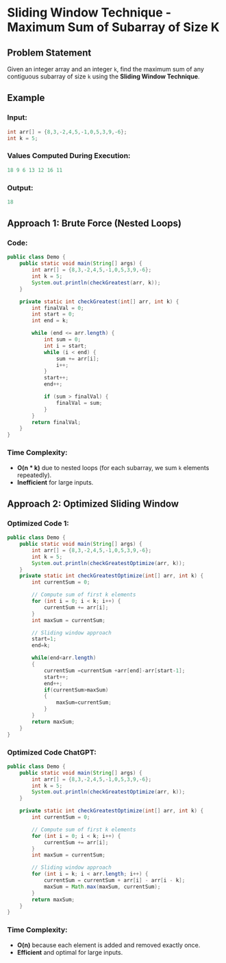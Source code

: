 # Sliding Window Technique - Maximum Sum of Subarray of Size K

## Problem Statement

Given an integer array and an integer `k`, find the maximum sum of any contiguous subarray of size `k` using the **Sliding Window Technique**.

## Example

### **Input:**

```java
int arr[] = {8,3,-2,4,5,-1,0,5,3,9,-6};
int k = 5;
```

### **Values Computed During Execution:**

```java
18 9 6 13 12 16 11
```

### **Output:**

```java
18
```

## Approach 1: Brute Force (Nested Loops)

### **Code:**

```java
public class Demo {
    public static void main(String[] args) {
        int arr[] = {8,3,-2,4,5,-1,0,5,3,9,-6};
        int k = 5;
        System.out.println(checkGreatest(arr, k));
    }

    private static int checkGreatest(int[] arr, int k) {
        int finalVal = 0;
        int start = 0;
        int end = k;

        while (end <= arr.length) {
            int sum = 0;
            int i = start;
            while (i < end) {
                sum += arr[i];
                i++;
            }
            start++;
            end++;

            if (sum > finalVal) {
                finalVal = sum;
            }
        }
        return finalVal;
    }
}
```

### **Time Complexity:**

- **O(n \* k)** due to nested loops (for each subarray, we sum `k` elements repeatedly).
- **Inefficient** for large inputs.

## Approach 2: Optimized Sliding Window

### **Optimized Code 1:**

```java
public class Demo {
    public static void main(String[] args) {
        int arr[] = {8,3,-2,4,5,-1,0,5,3,9,-6};
        int k = 5;
        System.out.println(checkGreatestOptimize(arr, k));
    }
    private static int checkGreatestOptimize(int[] arr, int k) {
        int currentSum = 0;

        // Compute sum of first k elements
        for (int i = 0; i < k; i++) {
            currentSum += arr[i];
        }
        int maxSum = currentSum;

        // Sliding window approach
       	start=1;
		end=k;

		while(end<arr.length)
		{
			currentSum =currentSum +arr[end]-arr[start-1];
			start++;
			end++;
			if(currentSum>maxSum)
			{
				maxSum=currentSum;
			}
		}
		return maxSum;
    }
}
```

### **Optimized Code ChatGPT:**

```java
public class Demo {
    public static void main(String[] args) {
        int arr[] = {8,3,-2,4,5,-1,0,5,3,9,-6};
        int k = 5;
        System.out.println(checkGreatestOptimize(arr, k));
    }

    private static int checkGreatestOptimize(int[] arr, int k) {
        int currentSum = 0;

        // Compute sum of first k elements
        for (int i = 0; i < k; i++) {
            currentSum += arr[i];
        }
        int maxSum = currentSum;

        // Sliding window approach
        for (int i = k; i < arr.length; i++) {
            currentSum = currentSum + arr[i] - arr[i - k];
            maxSum = Math.max(maxSum, currentSum);
        }
        return maxSum;
    }
}
```

### **Time Complexity:**

- **O(n)** because each element is added and removed exactly once.
- **Efficient** and optimal for large inputs.
